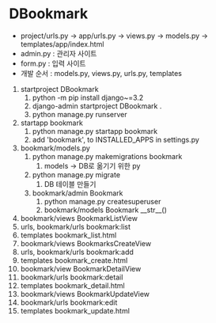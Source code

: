 # DBookmark
- project/urls.py -> app/urls.py -> views.py -> models.py -> templates/app/index.html
- admin.py : 관리자 사이트
- form.py : 입력 사이트
- 개발 순서 : models.py, views.py, urls.py, templates
1. startproject DBookmark
   1. python -m pip install django~=3.2
   2. django-admin startproject DBookmark .
   3. python manage.py runserver
2. startapp bookmark
   1. python manage.py startapp bookmark
   2. add 'bookmark', to INSTALLED_APPS in settings.py
3. bookmark/models.py 
   1. python manage.py makemigrations bookmark
      1. models -> DB로 옮기기 위한 py
   2. python manage.py migrate
      1. DB 테이블 만들기
   3. bookmark/admin Bookmark
      1. python manage.py createsuperuser
      2. bookmark/models Bookmark \_\_str\_\_()
4. bookmark/views BookmarkListView
5. urls, bookmark/urls bookmark:list
6. templates bookmark_list.html
7. bookmark/views BookmarksCreateView
8. urls, bookmark/urls bookmark:add
9. templates bookmark_create.html
10. bookmark/view BookmarkDetailView
11. bookmark/urls bookmark:detail
12. templates bookmark_detail.html
13. bookmark/views BookmarkUpdateView
14. bookmark/urls bookmark:edit
15. templates bookmark_update.html